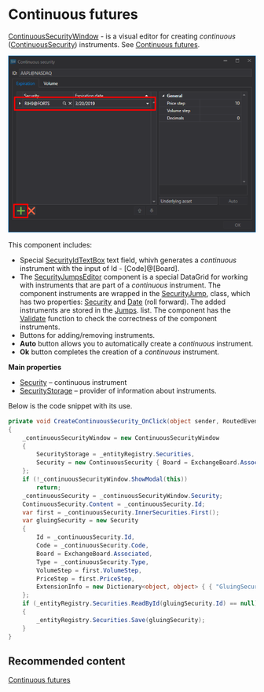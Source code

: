 # Continuous futures

[ContinuousSecurityWindow](xref:StockSharp.Xaml.ContinuousSecurityWindow) \- is a visual editor for creating *continuous* ([ContinuousSecurity](xref:StockSharp.Algo.ContinuousSecurity)) instruments. See [Continuous futures](SecurityContinuous.md). 

![HydraGluingCSCustom](../images/HydraGluingCSCustom.png)

This component includes: 

- Special [SecurityIdTextBox](xref:StockSharp.Xaml.SecurityIdTextBox) text field, whivh generates a *continuous* instrument with the input of Id \- \[Code\]@\[Board\]. 
- The [SecurityJumpsEditor](xref:StockSharp.Xaml.SecurityJumpsEditor) component is a special DataGrid for working with instruments that are part of a *continuous* instrument. The component instruments are wrapped in the [SecurityJump](xref:StockSharp.Xaml.SecurityJump), class, which has two properties: [Security](xref:StockSharp.Xaml.SecurityJump.Security) and [Date](xref:StockSharp.Xaml.SecurityJump.Date) (roll forward). The added instruments are stored in the [Jumps](xref:StockSharp.Xaml.SecurityJumpsEditor.Jumps). list. The component has the [Validate](xref:StockSharp.Xaml.SecurityJumpsEditor.Validate) function to check the correctness of the component instruments. 
- Buttons for adding\/removing instruments. 
- **Auto** button allows you to automatically create a *continuous* instrument. 
- **Ok** button completes the creation of a *continuous* instrument. 

**Main properties**

- [Security](xref:StockSharp.Xaml.ContinuousSecurityWindow.Security) – continuous instrument
- [SecurityStorage](xref:StockSharp.Xaml.ContinuousSecurityWindow.SecurityStorage) – provider of information about instruments.

Below is the code snippet with its use. 

```cs
private void CreateContinuousSecurity_OnClick(object sender, RoutedEventArgs e)
{
	_continuousSecurityWindow = new ContinuousSecurityWindow
	{
		SecurityStorage = _entityRegistry.Securities,
		Security = new ContinuousSecurity { Board = ExchangeBoard.Associated }
	};
	if (!_continuousSecurityWindow.ShowModal(this))
		return;
	_continuousSecurity = _continuousSecurityWindow.Security;
	ContinuousSecurity.Content = _continuousSecurity.Id;
	var first = _continuousSecurity.InnerSecurities.First();
	var gluingSecurity = new Security
	{
		Id = _continuousSecurity.Id,
		Code = _continuousSecurity.Code,
		Board = ExchangeBoard.Associated,
		Type = _continuousSecurity.Type,
		VolumeStep = first.VolumeStep,
		PriceStep = first.PriceStep,
		ExtensionInfo = new Dictionary<object, object> { { "GluingSecurity", true } }
	};
	if (_entityRegistry.Securities.ReadById(gluingSecurity.Id) == null)
	{
		_entityRegistry.Securities.Save(gluingSecurity);
	}
}
```

## Recommended content

[Continuous futures](HydraGluingData.md)
